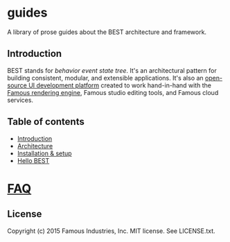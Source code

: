 # guides

A library of prose guides about the BEST architecture and framework.

## Introduction

BEST stands for _behavior_ _event_ _state_ _tree_. It's an architectural pattern for building consistent, modular, and extensible applications. It's also an [open-source UI development platform](https://github.famo.us/framework) created to work hand-in-hand with the [Famous rendering engine](http://famous.org), Famous studio editing tools, and Famous cloud services.

## Table of contents

* [Introduction](README.md)
* [Architecture](architecture.md)
* [Installation &amp; setup](setup.md)
* [Hello BEST](hello-best.md)
# [FAQ](faq.md)

## License

Copyright (c) 2015 Famous Industries, Inc. MIT license. See LICENSE.txt.
